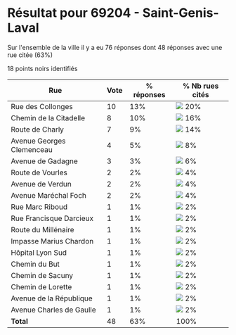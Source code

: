 # Résultat pour 69204 - Saint-Genis-Laval

Sur l'ensemble de la ville il y a eu 76 réponses dont 48 réponses avec une rue citée (63%)

18 points noirs identifiés

| Rue | Vote | % réponses | % Nb rues cités|
|-----|------|------------|----------------|
| Rue des Collonges | 10 | 13% | <img src="../../img/bar_20.gif" />&nbsp;20%|
| Chemin de la Citadelle | 8 | 10% | <img src="../../img/bar_16.gif" />&nbsp;16%|
| Route de Charly | 7 | 9% | <img src="../../img/bar_14.gif" />&nbsp;14%|
| Avenue Georges Clemenceau | 4 | 5% | <img src="../../img/bar_8.gif" />&nbsp;8%|
| Avenue de Gadagne | 3 | 3% | <img src="../../img/bar_6.gif" />&nbsp;6%|
| Route de Vourles | 2 | 2% | <img src="../../img/bar_4.gif" />&nbsp;4%|
| Avenue de Verdun | 2 | 2% | <img src="../../img/bar_4.gif" />&nbsp;4%|
| Avenue Maréchal Foch | 2 | 2% | <img src="../../img/bar_4.gif" />&nbsp;4%|
| Rue Marc Riboud | 1 | 1% | <img src="../../img/bar_2.gif" />&nbsp;2%|
| Rue Francisque Darcieux | 1 | 1% | <img src="../../img/bar_2.gif" />&nbsp;2%|
| Route du Millénaire | 1 | 1% | <img src="../../img/bar_2.gif" />&nbsp;2%|
| Impasse Marius Chardon | 1 | 1% | <img src="../../img/bar_2.gif" />&nbsp;2%|
| Hôpital Lyon Sud | 1 | 1% | <img src="../../img/bar_2.gif" />&nbsp;2%|
| Chemin du But | 1 | 1% | <img src="../../img/bar_2.gif" />&nbsp;2%|
| Chemin de Sacuny | 1 | 1% | <img src="../../img/bar_2.gif" />&nbsp;2%|
| Chemin de Lorette | 1 | 1% | <img src="../../img/bar_2.gif" />&nbsp;2%|
| Avenue de la République | 1 | 1% | <img src="../../img/bar_2.gif" />&nbsp;2%|
| Avenue Charles de Gaulle | 1 | 1% | <img src="../../img/bar_2.gif" />&nbsp;2%|
| **Total** | 48 | 63% | 100%|
